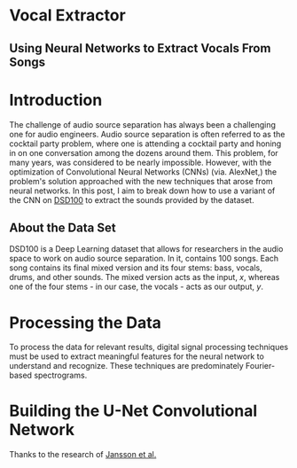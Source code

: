 # Vocal Extractor
## Using Neural Networks to Extract Vocals From Songs

# Introduction

The challenge of audio source separation has always been a challenging one for audio engineers. Audio source separation is often referred to as the cocktail party problem, where one is attending a cocktail party and honing in on one conversation among the dozens around them. This problem, for many years, was considered to be nearly impossible. However, with the optimization of Convolutional Neural Networks (CNNs) (via. AlexNet,) the problem's solution approached with the new techniques that arose from neural networks. In this post, I aim to break down how to use a variant of the CNN on [DSD100](https://sigsep.github.io/datasets/dsd100.html) to extract the sounds provided by the dataset.

## About the Data Set

DSD100 is a Deep Learning dataset that allows for researchers in the audio space to work on audio source separation. In it, contains 100 songs. Each song contains its final mixed version and its four stems: bass, vocals, drums, and other sounds. The mixed version acts as the input, $x$, whereas one of the four stems - in our case, the vocals - acts as our output, $y$. 

# Processing the Data

To process the data for relevant results, digital signal processing techniques must be used to extract meaningful features for the neural network to understand and recognize. These techniques are predominately Fourier-based spectrograms.

# Building the U-Net Convolutional Network

Thanks to the research of [Jansson et al.]()
